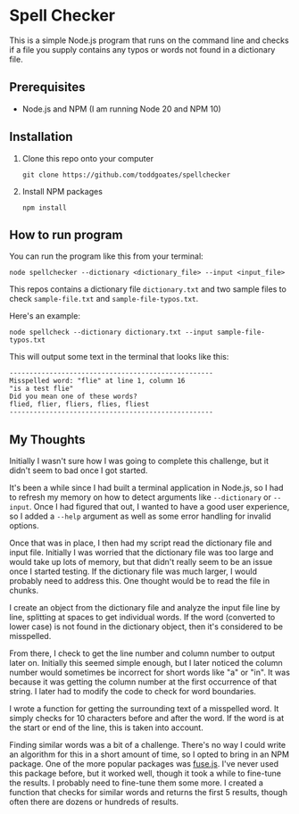 # Spell Checker

This is a simple Node.js program that runs on the command line and checks if a file you supply contains any typos or words not found in a dictionary file.

## Prerequisites

- Node.js and NPM (I am running Node 20 and NPM 10)

## Installation

1. Clone this repo onto your computer
   ```
   git clone https://github.com/toddgoates/spellchecker
   ```
1. Install NPM packages
   ```
   npm install
   ```

## How to run program

You can run the program like this from your terminal:

```shell
node spellchecker --dictionary <dictionary_file> --input <input_file>
```

This repos contains a dictionary file `dictionary.txt` and two sample files to check `sample-file.txt` and `sample-file-typos.txt`.

Here's an example:

```shell
node spellcheck --dictionary dictionary.txt --input sample-file-typos.txt
```

This will output some text in the terminal that looks like this:

```shell
---------------------------------------------------
Misspelled word: "flie" at line 1, column 16
"is a test flie"
Did you mean one of these words?
flied, flier, fliers, flies, fliest
---------------------------------------------------
```

## My Thoughts

Initially I wasn't sure how I was going to complete this challenge, but it didn't seem to bad once I got started.

It's been a while since I had built a terminal application in Node.js, so I had to refresh my memory on how to detect arguments like `--dictionary` or `--input`. Once I had figured that out, I wanted to have a good user experience, so I added a `--help` argument as well as some error handling for invalid options.

Once that was in place, I then had my script read the dictionary file and input file. Initially I was worried that the dictionary file was too large and would take up lots of memory, but that didn't really seem to be an issue once I started testing. If the dictionary file was much larger, I would probably need to address this. One thought would be to read the file in chunks.

I create an object from the dictionary file and analyze the input file line by line, splitting at spaces to get individual words. If the word (converted to lower case) is not found in the dictionary object, then it's considered to be misspelled.

From there, I check to get the line number and column number to output later on. Initially this seemed simple enough, but I later noticed the column number would sometimes be incorrect for short words like "a" or "in". It was because it was getting the column number at the first occurrence of that string. I later had to modify the code to check for word boundaries.

I wrote a function for getting the surrounding text of a misspelled word. It simply checks for 10 characters before and after the word. If the word is at the start or end of the line, this is taken into account.

Finding similar words was a bit of a challenge. There's no way I could write an algorithm for this in a short amount of time, so I opted to bring in an NPM package. One of the more popular packages was [fuse.js](https://www.fusejs.io/). I've never used this package before, but it worked well, though it took a while to fine-tune the results. I probably need to fine-tune them some more. I created a function that checks for similar words and returns the first 5 results, though often there are dozens or hundreds of results.
